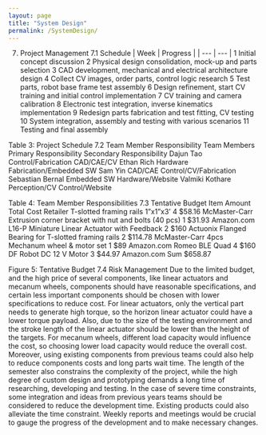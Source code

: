 ```yaml
---
layout: page
title: "System Design"
permalink: /SystemDesign/
---
```


7. Project Management
7.1 Schedule
| Week | Progress |
| --- | --- |
1
Initial concept discussion
2
Physical design consolidation, mock-up and parts selection
3
CAD development, mechanical and electrical architecture design
4
Collect CV images, order parts, control logic research 
5
Test parts, robot base frame test assembly
6
Design refinement, start CV training and initial control implementation 
7
CV training and camera calibration
8
Electronic test integration,  inverse kinematics implementation
9
Redesign parts fabrication and test fitting, CV testing 
10
System integration, assembly and testing with various scenarios 
11
Testing and final assembly

Table 3: Project Schedule
7.2 Team Member Responsibility
Team Members
Primary Responsibility
Secondary Responsibility
Dajun Tao
Control/Fabrication
CAD/CAE/CV
Ethan Rich
Hardware
Fabrication/Embedded SW
Sam Yin
CAD/CAE
Control/CV/Fabrication
Sebastian Bernal
Embedded SW
Hardware/Website
Valmiki Kothare
Perception/CV
Control/Website

Table 4: Team Member Responsibilities
7.3 Tentative Budget
Item
Amount
Total Cost
Retailer
T-slotted framing rails 1”x1”x3’
4
$58.16
McMaster-Carr
Extrusion corner bracket with nut and bolts (40 pcs)
1
$31.93
Amazon.com
L16-P Miniature Linear Actuator with Feedback
2
$160
Actuonix
Flanged Bearing for T-slotted framing rails
2
$114.78
McMaster-Carr
4pcs Mechanum wheel & motor set
1
$89
Amazon.com
Romeo BLE Quad
4
$160
DF Robot
DC 12 V Motor
3
$44.97
Amazon.com
Sum
$658.87



Figure 5: Tentative Budget
7.4 Risk Management
Due to the limited budget, and the high price of several components, like linear actuators and mecanum wheels, components should have reasonable specifications, and certain less important components should be chosen with lower specifications to reduce cost. For linear actuators, only the vertical part needs to generate high torque, so the horizon linear actuator could have a lower torque payload. Also, due to the size of the testing environment and the stroke length of the linear actuator should be lower than the height of the targets. For mecanum wheels, different load capacity would influence the cost, so choosing lower load capacity would reduce the overall cost. Moreover, using existing components from previous teams could also help to reduce components costs and long parts wait time.
The length of the semester also constrains the complexity of the project, while the high degree of custom design and prototyping demands a long time of researching, developing and testing. In the case of severe time constraints, some integration and ideas from previous years teams should be considered to reduce the development time. Existing products could also alleviate the time constraint. Weekly reports and meetings would be crucial to gauge the progress of the development and to make necessary changes.
